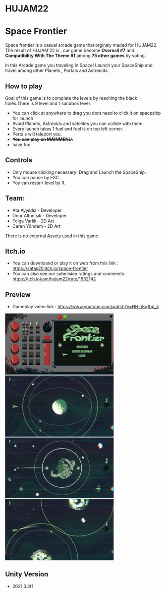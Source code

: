 # HUJAM22
# Space Frontier 
Space frontier is a casual arcade game that orginaly maded for HUJAM22. The result of HUJAM'22 is , our game become **Overeall #7** and  **Compatibility With The Theme #1** among **75 other games** by voting.

In this Arcade  game you traveling in Space! Launch your SpaceShip and  travel among other Planets , Portals and Astreoids.

## How to play 
Goal of this game is to complete the levels by reaching the black holes.There is 9 level and 1 sandbox level.
-  You can click at anywhere to drag you dont need to click it   on spaceship for launch
-  Avoid Planets, Astreoids and  satelites  you can collide with them.
-  Every launch takes 1 fuel and fuel is on top left corner.
-  Portals will teleport you.
-  <strong><del>You can play on MAINMENU.</del></strong>
-  have fun.<br/>

## Controls
-  Only mouse clicking necessary! Drag and Launch the SpaceShip .
-  You can pause by ESC .
-  Yoy can restart level by R.

## Team:
-  Ata Ayyıldız - Developer  
-  Onur Altunışık - Developer 
-  Tolga Varlık - 2D Art
-  Ceren Yöndem - 2D Art

There is no external  Assets used in this game 

## Itch.io 
-  You can downloand or play it  on web from this link : https://satas20.itch.io/space-frontier
-  You can also see our submision ratings and comments : https://itch.io/jam/hujam22/rate/1832142

## Preview
- Gameplay video link : https://www.youtube.com/watch?v=HHih8q1bd_k
<p >
  <img src="ScreenShots/1.png" width="350" >
  <img src="ScreenShots/2.png" width="350" >
  <img src="ScreenShots/3.png" width="350" >
  <img src="ScreenShots/4.png" width="350" >
</p>



## Unity Version
- 2021.3.3f1
